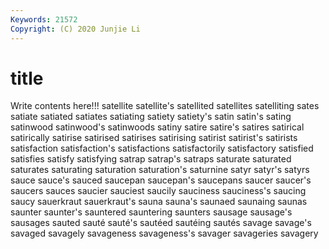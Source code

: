 ```yaml
---
Keywords: 21572
Copyright: (C) 2020 Junjie Li
---
```


# title

Write contents here!!!
satellite 
satellite's 
satellited 
satellites 
satelliting
sates 
satiate 
satiated 
satiates 
satiating 
satiety 
satiety's 
satin 
satin's 
sating
satinwood 
satinwood's 
satinwoods 
satiny 
satire 
satire's 
satires 
satirical 
satirically 
satirise
satirised 
satirises 
satirising 
satirist 
satirist's 
satirists 
satisfaction 
satisfaction's 
satisfactions 
satisfactorily
satisfactory 
satisfied 
satisfies 
satisfy 
satisfying 
satrap 
satrap's 
satraps 
saturate 
saturated
saturates 
saturating 
saturation 
saturation's 
saturnine 
satyr 
satyr's 
satyrs 
sauce 
sauce's
sauced 
saucepan 
saucepan's 
saucepans 
saucer 
saucer's 
saucers 
sauces 
saucier 
sauciest
saucily 
sauciness 
sauciness's 
saucing 
saucy 
sauerkraut 
sauerkraut's 
sauna 
sauna's 
saunaed
saunaing 
saunas 
saunter 
saunter's 
sauntered 
sauntering 
saunters 
sausage 
sausage's 
sausages
sauted 
sauté 
sauté's 
sautéed 
sautéing 
sautés 
savage 
savage's 
savaged 
savagely
savageness 
savageness's 
savager 
savageries 
savagery 
